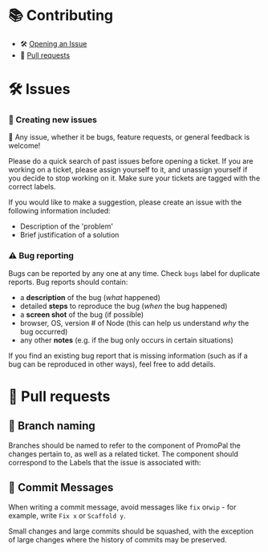 # 📚 Contributing
- 🛠 [Opening an Issue](#issues)
- 🔀 [Pull requests](#Pull-requests)


# 🛠 Issues
### 📝 Creating new issues

🎉 Any issue, whether it be bugs, feature requests, or general feedback is welcome!

Please do a quick search of past issues before opening a ticket. If you are working on a ticket, please assign yourself to it, and unassign yourself if you decide to stop working on it. Make sure your tickets are tagged with the correct labels.

If you would like to make a suggestion, please create an issue with the following information included:
- Description of the 'problem'
- Brief justification of a solution

### ⚠ Bug reporting

Bugs can be reported by any one at any time. Check `bugs` label for duplicate reports.  Bug reports should contain:
- a **description** of the bug (*what* happened)
- detailed **steps** to reproduce the bug (*when* the bug happened)
- a **screen shot** of the bug (if possible)
- browser, OS, version # of Node (this can help us understand *why* the bug occurred)
- any other **notes** (e.g. if the bug only occurs in certain situations)

If you find an existing bug report that is missing information (such as if a bug can be reproduced in other ways), feel free to add details.

<!-- #### Example bug report -->
<!-- - TODO: Add an example bug report -->

# 🔀 Pull requests
## 🌿 Branch naming

Branches should be named to refer to the component of PromoPal the changes pertain to, as well as a related ticket. The component should correspond to the Labels that the issue is associated with:

<!--  `TODO: Component/Example-Branch` -->

## 💬 Commit Messages
When writing a commit message, avoid messages like `fix` or`wip` - for example, write `Fix x` or `Scaffold y`.

Small changes and large commits should be squashed, with the exception of large changes where the history of commits may be preserved.


<!-- # Setup

`TODO: Set up (once our code base is more complete)` -->

<!-- # Code style -->
